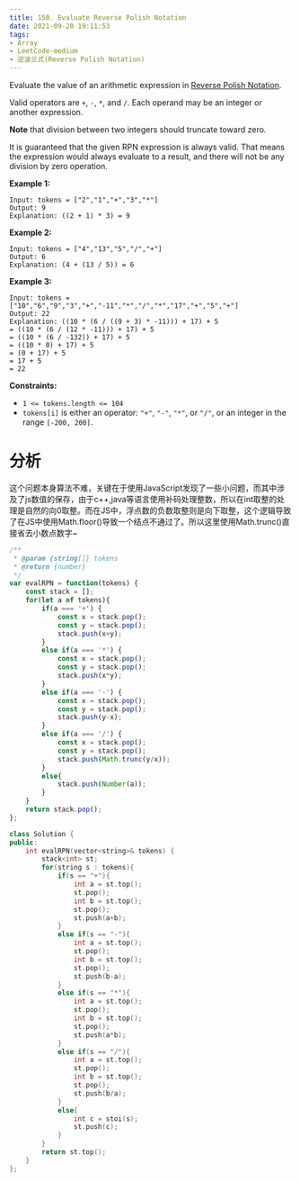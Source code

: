 ```yaml
---
title: 150. Evaluate Reverse Polish Notation
date: 2021-09-20 19:11:53
tags:
- Array
- LeetCode-medium
- 逆波兰式(Reverse Polish Notation)
---
```


Evaluate the value of an arithmetic expression in [Reverse Polish Notation](http://en.wikipedia.org/wiki/Reverse_Polish_notation).

Valid operators are `+`, `-`, `*`, and `/`. Each operand may be an integer or another expression.

**Note** that division between two integers should truncate toward zero.

It is guaranteed that the given RPN expression is always valid. That means the expression would always evaluate to a result, and there will not be any division by zero operation.

 <!-- more -->

**Example 1:**

```
Input: tokens = ["2","1","+","3","*"]
Output: 9
Explanation: ((2 + 1) * 3) = 9
```

**Example 2:**

```
Input: tokens = ["4","13","5","/","+"]
Output: 6
Explanation: (4 + (13 / 5)) = 6
```

**Example 3:**

```
Input: tokens = ["10","6","9","3","+","-11","*","/","*","17","+","5","+"]
Output: 22
Explanation: ((10 * (6 / ((9 + 3) * -11))) + 17) + 5
= ((10 * (6 / (12 * -11))) + 17) + 5
= ((10 * (6 / -132)) + 17) + 5
= ((10 * 0) + 17) + 5
= (0 + 17) + 5
= 17 + 5
= 22
```

 

**Constraints:**

- `1 <= tokens.length <= 104`
- `tokens[i]` is either an operator: `"+"`, `"-"`, `"*"`, or `"/"`, or an integer in the range `[-200, 200]`.

# 分析

这个问题本身算法不难，关键在于使用JavaScript发现了一些小问题，而其中涉及了js数值的保存，由于c++,java等语言使用补码处理整数，所以在int取整的处理是自然的向0取整。而在JS中，浮点数的负数取整则是向下取整，这个逻辑导致了在JS中使用Math.floor()导致一个结点不通过了。所以这里使用Math.trunc()直接省去小数点数字~

```js
/**
 * @param {string[]} tokens
 * @return {number}
 */
var evalRPN = function(tokens) {
    const stack = [];
    for(let a of tokens){
        if(a === '+') {
            const x = stack.pop();
            const y = stack.pop();
            stack.push(x+y);
        }
        else if(a === '*') {
            const x = stack.pop();
            const y = stack.pop();
            stack.push(x*y);
        }
        else if(a === '-') {
            const x = stack.pop();
            const y = stack.pop();
            stack.push(y-x);
        }
        else if(a === '/') {
            const x = stack.pop();
            const y = stack.pop();
            stack.push(Math.trunc(y/x));
        }
        else{
            stack.push(Number(a));
        }
    }
    return stack.pop();
};
```

```c++
class Solution {
public:
    int evalRPN(vector<string>& tokens) {
        stack<int> st;
        for(string s : tokens){
            if(s == "+"){
                int a = st.top();
                st.pop();
                int b = st.top();
                st.pop();
                st.push(a+b);
            }
            else if(s == "-"){
                int a = st.top();
                st.pop();
                int b = st.top();
                st.pop();
                st.push(b-a);
            }
            else if(s == "*"){
                int a = st.top();
                st.pop();
                int b = st.top();
                st.pop();
                st.push(a*b);
            }
            else if(s == "/"){
                int a = st.top();
                st.pop();
                int b = st.top();
                st.pop();
                st.push(b/a);
            }
            else{
                int c = stoi(s);
                st.push(c);
            }
        }
        return st.top();
    }
};
```

